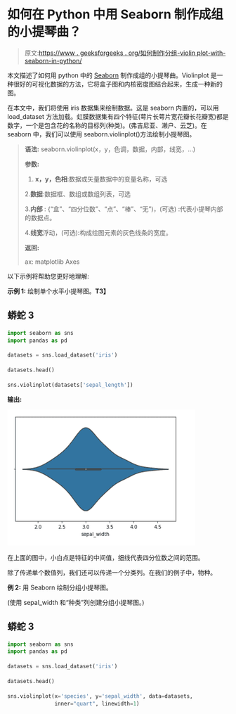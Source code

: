 # 如何在 Python 中用 Seaborn 制作成组的小提琴曲？

> 原文:[https://www . geeksforgeeks . org/如何制作分组-violin plot-with-seaborn-in-python/](https://www.geeksforgeeks.org/how-to-make-grouped-violinplot-with-seaborn-in-python/)

本文描述了如何用 python 中的 [Seaborn](https://www.geeksforgeeks.org/introduction-to-seaborn-python/#:~:text=Seaborn%20is%20an%20amazing%20visualization,the%20data%20structures%20from%20pandas.) 制作成组的小提琴曲。Violinplot 是一种很好的可视化数据的方法，它将盒子图和内核密度图结合起来，生成一种新的图。

在本文中，我们将使用 iris 数据集来绘制数据。这是 seaborn 内置的，可以用 load_dataset 方法加载。虹膜数据集有四个特征(萼片长萼片宽花瓣长花瓣宽)都是数字，一个是包含花的名称的目标列(种类)。(弗吉尼亚、濑户、云芝)。在 seaborn 中，我们可以使用 seaborn.violinplot()方法绘制小提琴图。

> **语法:** seaborn.violinplot(x，y，色调，数据，内部，线宽，…)
> 
> **参数:**
> 
> 1. **x，y，色相**:数据或矢量数据中的变量名称，可选
> 
> 2.**数据**:数据框、数组或数组列表，可选
> 
> 3.**内部** : {“盒”、“四分位数”、“点”、“棒”、“无”)，(可选) :代表小提琴内部的数据点。
> 
> 4.**线宽**浮动，(可选):构成绘图元素的灰色线条的宽度。
> 
> **返回:**
> 
> ax: matplotlib Axes

以下示例将帮助您更好地理解:

**示例 1:** 绘制单个水平小提琴图。**T3】**

## 蟒蛇 3

```py
import seaborn as sns
import pandas as pd

datasets = sns.load_dataset('iris')

datasets.head()

sns.violinplot(datasets['sepal_length'])
```

**输出:**

![](img/0e2dfb0ebbbf61b2151f1d703d35a68f.png)

在上面的图中，小白点是特征的中间值，细线代表四分位数之间的范围。

除了传递单个数值列，我们还可以传递一个分类列。在我们的例子中，物种。

**例 2:** 用 Seaborn 绘制分组小提琴图。

(使用 sepal_width 和“种类”列创建分组小提琴图。)

## 蟒蛇 3

```py
import seaborn as sns
import pandas as pd

datasets = sns.load_dataset('iris')

datasets.head()

sns.violinplot(x='species', y='sepal_width', data=datasets,
               inner="quart", linewidth=1)
```